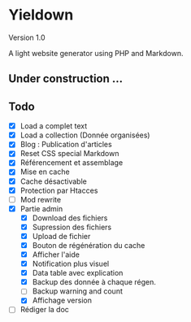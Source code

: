 # Yieldown

Version 1.0

A light website generator using PHP and Markdown.

## Under construction ...

## Todo

* [x] Load a complet text
* [x] Load a collection (Donnée organisées)
* [x] Blog : Publication d'articles
* [x] Reset CSS special Markdown
* [x] Référencement et assemblage
* [x] Mise en cache
* [x] Cache désactivable
* [x] Protection par Htacces
* [ ] Mod rewrite
* [x] Partie admin
	* [x] Download des fichiers
	* [x] Supression des fichiers
	* [x] Upload de fichier
	* [x] Bouton de régénération du cache
	* [x] Afficher l'aide
	* [x] Notification plus visuel
	* [x] Data table avec explication
	* [x] Backup des donnée à chaque régen.
	* [ ] Backup warning and count
	* [x] Affichage version
* [ ] Rédiger la doc
